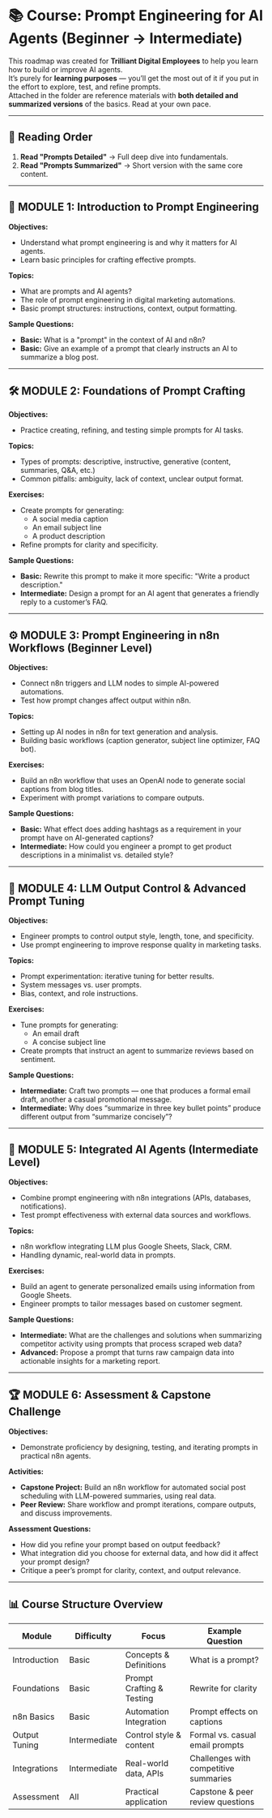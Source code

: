 # 📚 Course: Prompt Engineering for AI Agents (Beginner → Intermediate)

This roadmap was created for **Trilliant Digital Employees** to help you learn how to build or improve AI agents.  
It’s purely for **learning purposes** — you’ll get the most out of it if you put in the effort to explore, test, and refine prompts.  
Attached in the folder are reference materials with **both detailed and summarized versions** of the basics. Read at your own pace.  

---

## 📖 Reading Order
1. **Read "Prompts Detailed"** → Full deep dive into fundamentals.  
2. **Read "Prompts Summarized"** → Short version with the same core content.

---

## 📝 MODULE 1: Introduction to Prompt Engineering
**Objectives:**
- Understand what prompt engineering is and why it matters for AI agents.
- Learn basic principles for crafting effective prompts.

**Topics:**
- What are prompts and AI agents?
- The role of prompt engineering in digital marketing automations.
- Basic prompt structures: instructions, context, output formatting.

**Sample Questions:**
- **Basic:** What is a "prompt" in the context of AI and n8n?  
- **Basic:** Give an example of a prompt that clearly instructs an AI to summarize a blog post.

---

## 🛠 MODULE 2: Foundations of Prompt Crafting
**Objectives:**
- Practice creating, refining, and testing simple prompts for AI tasks.

**Topics:**
- Types of prompts: descriptive, instructive, generative (content, summaries, Q&A, etc.)
- Common pitfalls: ambiguity, lack of context, unclear output format.

**Exercises:**
- Create prompts for generating:
  - A social media caption  
  - An email subject line  
  - A product description  
- Refine prompts for clarity and specificity.

**Sample Questions:**
- **Basic:** Rewrite this prompt to make it more specific: "Write a product description."  
- **Intermediate:** Design a prompt for an AI agent that generates a friendly reply to a customer’s FAQ.

---

## ⚙ MODULE 3: Prompt Engineering in n8n Workflows (Beginner Level)
**Objectives:**
- Connect n8n triggers and LLM nodes to simple AI-powered automations.
- Test how prompt changes affect output within n8n.

**Topics:**
- Setting up AI nodes in n8n for text generation and analysis.
- Building basic workflows (caption generator, subject line optimizer, FAQ bot).

**Exercises:**
- Build an n8n workflow that uses an OpenAI node to generate social captions from blog titles.
- Experiment with prompt variations to compare outputs.

**Sample Questions:**
- **Basic:** What effect does adding hashtags as a requirement in your prompt have on AI-generated captions?  
- **Intermediate:** How could you engineer a prompt to get product descriptions in a minimalist vs. detailed style?

---

## 🎯 MODULE 4: LLM Output Control & Advanced Prompt Tuning
**Objectives:**
- Engineer prompts to control output style, length, tone, and specificity.
- Use prompt engineering to improve response quality in marketing tasks.

**Topics:**
- Prompt experimentation: iterative tuning for better results.
- System messages vs. user prompts.
- Bias, context, and role instructions.

**Exercises:**
- Tune prompts for generating:
  - An email draft  
  - A concise subject line  
- Create prompts that instruct an agent to summarize reviews based on sentiment.

**Sample Questions:**
- **Intermediate:** Craft two prompts — one that produces a formal email draft, another a casual promotional message.  
- **Intermediate:** Why does “summarize in three key bullet points” produce different output from “summarize concisely”?

---

## 🔗 MODULE 5: Integrated AI Agents (Intermediate Level)
**Objectives:**
- Combine prompt engineering with n8n integrations (APIs, databases, notifications).
- Test prompt effectiveness with external data sources and workflows.

**Topics:**
- n8n workflow integrating LLM plus Google Sheets, Slack, CRM.
- Handling dynamic, real-world data in prompts.

**Exercises:**
- Build an agent to generate personalized emails using information from Google Sheets.
- Engineer prompts to tailor messages based on customer segment.

**Sample Questions:**
- **Intermediate:** What are the challenges and solutions when summarizing competitor activity using prompts that process scraped web data?  
- **Advanced:** Propose a prompt that turns raw campaign data into actionable insights for a marketing report.

---

## 🏆 MODULE 6: Assessment & Capstone Challenge
**Objectives:**
- Demonstrate proficiency by designing, testing, and iterating prompts in practical n8n agents.

**Activities:**
- **Capstone Project:** Build an n8n workflow for automated social post scheduling with LLM-powered summaries, using real data.  
- **Peer Review:** Share workflow and prompt iterations, compare outputs, and discuss improvements.

**Assessment Questions:**
- How did you refine your prompt based on output feedback?  
- What integration did you choose for external data, and how did it affect your prompt design?  
- Critique a peer’s prompt for clarity, context, and output relevance.

---

## 📊 Course Structure Overview

| Module         | Difficulty   | Focus                          | Example Question                           |
|----------------|--------------|--------------------------------|--------------------------------------------|
| Introduction   | Basic        | Concepts & Definitions         | What is a prompt?                          |
| Foundations    | Basic        | Prompt Crafting & Testing      | Rewrite for clarity                        |
| n8n Basics     | Basic        | Automation Integration         | Prompt effects on captions                 |
| Output Tuning  | Intermediate | Control style & content        | Formal vs. casual email prompts            |
| Integrations   | Intermediate | Real-world data, APIs          | Challenges with competitive summaries      |
| Assessment     | All          | Practical application          | Capstone & peer review questions           |

